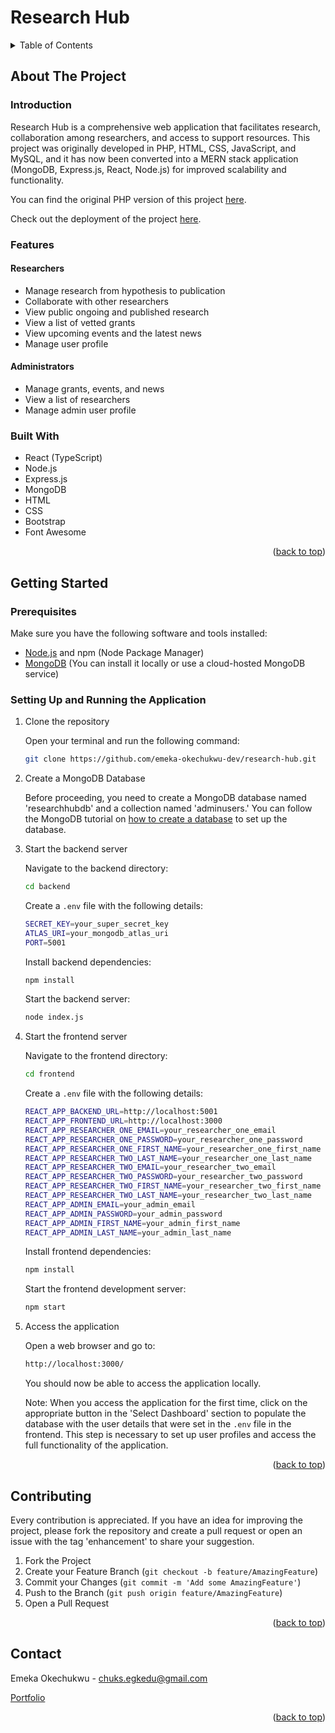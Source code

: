 <a name="readme-top"></a>

# Research Hub

<details>
  <summary>Table of Contents</summary>
  <ol>
    <li>
      <a href="#about-the-project">About The Project</a>
      <ul>
        <li><a href="#introduction">Introduction</a></li>
        <li><a href="#features">Features</a></li>
        <li><a href="#built-with">Built With</a></li>
      </ul>
    </li>
    <li>
      <a href="#getting-started">Getting Started</a>
      <ul>
        <li><a href="#prerequisites">Prerequisites</a></li>
        <li><a href="#setting-up-and-running-the-application">Setting Up and Running the Application</a></li>
      </ul>
    </li>
    <li><a href="#contributing">Contributing</a></li>
    <li><a href="#contact">Contact</a></li>
  </ol>
</details>

## About The Project

### Introduction

Research Hub is a comprehensive web application that facilitates research, collaboration among researchers, and access to support resources. This project was originally developed in PHP, HTML, CSS, JavaScript, and MySQL, and it has now been converted into a MERN stack application (MongoDB, Express.js, React, Node.js) for improved scalability and functionality.

You can find the original PHP version of this project [here](https://github.com/emeka-okechukwu-dev/research-hub-php).

<p>Check out the deployment of the project <a href="" target="_blank">here</a>.</p>

### Features

#### Researchers

- Manage research from hypothesis to publication
- Collaborate with other researchers
- View public ongoing and published research
- View a list of vetted grants
- View upcoming events and the latest news
- Manage user profile

#### Administrators

- Manage grants, events, and news
- View a list of researchers
- Manage admin user profile

### Built With

- React (TypeScript)
- Node.js
- Express.js
- MongoDB
- HTML
- CSS
- Bootstrap
- Font Awesome

<p align="right">(<a href="#readme-top">back to top</a>)</p>

## Getting Started

### Prerequisites

Make sure you have the following software and tools installed:

- [Node.js](https://nodejs.org/) and npm (Node Package Manager)
- [MongoDB](https://www.mongodb.com/) (You can install it locally or use a cloud-hosted MongoDB service)

### Setting Up and Running the Application

1. Clone the repository

   Open your terminal and run the following command:

   ```sh
   git clone https://github.com/emeka-okechukwu-dev/research-hub.git
   ```

2. Create a MongoDB Database

   Before proceeding, you need to create a MongoDB database named 'researchhubdb' and a collection named 'adminusers.' You can follow the MongoDB tutorial on [how to create a database](https://www.mongodb.com/basics/create-database) to set up the database.

3. Start the backend server

   Navigate to the backend directory:

   ```sh
   cd backend
   ```

   Create a `.env` file with the following details:

   ```sh
   SECRET_KEY=your_super_secret_key
   ATLAS_URI=your_mongodb_atlas_uri
   PORT=5001
   ```

   Install backend dependencies:

   ```sh
   npm install
   ```

   Start the backend server:

   ```sh
   node index.js
   ```

4. Start the frontend server

   Navigate to the frontend directory:

   ```sh
   cd frontend
   ```

   Create a `.env` file with the following details:

   ```sh
   REACT_APP_BACKEND_URL=http://localhost:5001
   REACT_APP_FRONTEND_URL=http://localhost:3000
   REACT_APP_RESEARCHER_ONE_EMAIL=your_researcher_one_email
   REACT_APP_RESEARCHER_ONE_PASSWORD=your_researcher_one_password
   REACT_APP_RESEARCHER_ONE_FIRST_NAME=your_researcher_one_first_name
   REACT_APP_RESEARCHER_TWO_LAST_NAME=your_researcher_one_last_name
   REACT_APP_RESEARCHER_TWO_EMAIL=your_researcher_two_email
   REACT_APP_RESEARCHER_TWO_PASSWORD=your_researcher_two_password
   REACT_APP_RESEARCHER_TWO_FIRST_NAME=your_researcher_two_first_name
   REACT_APP_RESEARCHER_TWO_LAST_NAME=your_researcher_two_last_name
   REACT_APP_ADMIN_EMAIL=your_admin_email
   REACT_APP_ADMIN_PASSWORD=your_admin_password
   REACT_APP_ADMIN_FIRST_NAME=your_admin_first_name
   REACT_APP_ADMIN_LAST_NAME=your_admin_last_name
   ```

   Install frontend dependencies:

   ```sh
   npm install
   ```

   Start the frontend development server:

   ```sh
   npm start
   ```

5. Access the application

   Open a web browser and go to:

   ```sh
   http://localhost:3000/
   ```

   You should now be able to access the application locally.

   Note: When you access the application for the first time, click on the appropriate button in the 'Select Dashboard' section to populate the database with the user details that were set in the `.env` file in the frontend. This step is necessary to set up user profiles and access the full functionality of the application.

<p align="right">(<a href="#readme-top">back to top</a>)</p>

## Contributing

Every contribution is appreciated. If you have an idea for improving the project, please fork the repository and create a pull request or open an issue with the tag 'enhancement' to share your suggestion.

1. Fork the Project
2. Create your Feature Branch (`git checkout -b feature/AmazingFeature`)
3. Commit your Changes (`git commit -m 'Add some AmazingFeature'`)
4. Push to the Branch (`git push origin feature/AmazingFeature`)
5. Open a Pull Request

<p align="right">(<a href="#readme-top">back to top</a>)</p>

## Contact

Emeka Okechukwu - chuks.egkedu@gmail.com

[Portfolio](https://emeka-okechukwu-dev.github.io)

<p align="right">(<a href="#readme-top">back to top</a>)</p>

